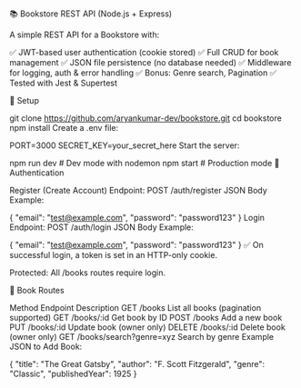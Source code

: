 📚 Bookstore REST API (Node.js + Express)

A simple REST API for a Bookstore with:

✅ JWT-based user authentication (cookie stored)
✅ Full CRUD for book management
✅ JSON file persistence (no database needed)
✅ Middleware for logging, auth & error handling
✅ Bonus: Genre search, Pagination
✅ Tested with Jest & Supertest

🚀 Setup

git clone https://github.com/aryankumar-dev/bookstore.git
cd bookstore
npm install
Create a .env file:

PORT=3000
SECRET_KEY=your_secret_here
Start the server:

npm run dev   # Dev mode with nodemon
npm start     # Production mode
🔐 Authentication

Register (Create Account)
Endpoint: POST /auth/register
JSON Body Example:

{
  "email": "test@example.com",
  "password": "password123"
}
Login
Endpoint: POST /auth/login
JSON Body Example:

{
  "email": "test@example.com",
  "password": "password123"
}
✅ On successful login, a token is set in an HTTP-only cookie.

Protected: All /books routes require login.

📖 Book Routes

Method	Endpoint	Description
GET	/books	List all books (pagination supported)
GET	/books/:id	Get book by ID
POST	/books	Add a new book
PUT	/books/:id	Update book (owner only)
DELETE	/books/:id	Delete book (owner only)
GET	/books/search?genre=xyz	Search by genre
Example JSON to Add Book:

{
  "title": "The Great Gatsby",
  "author": "F. Scott Fitzgerald",
  "genre": "Classic",
  "publishedYear": 1925
}
